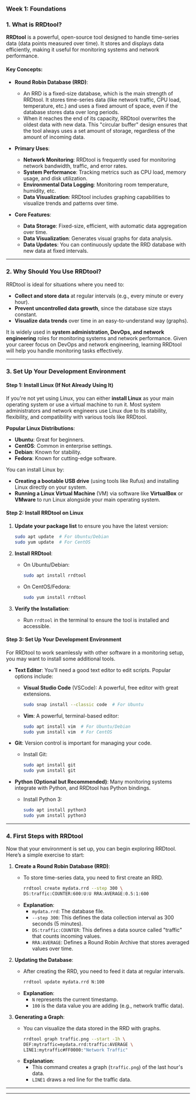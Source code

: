 ### Week 1: Foundations  

### 1. **What is RRDtool?**

**RRDtool** is a powerful, open-source tool designed to handle time-series data (data points measured over time). It stores and displays data efficiently, making it useful for monitoring systems and network performance.

#### **Key Concepts**:  

- **Round Robin Database (RRD)**:  
  - An RRD is a fixed-size database, which is the main strength of RRDtool. It stores time-series data (like network traffic, CPU load, temperature, etc.) and uses a fixed amount of space, even if the database stores data over long periods.
  - When it reaches the end of its capacity, RRDtool overwrites the oldest data with new data. This "circular buffer" design ensures that the tool always uses a set amount of storage, regardless of the amount of incoming data.

- **Primary Uses**:
  - **Network Monitoring**: RRDtool is frequently used for monitoring network bandwidth, traffic, and error rates.
  - **System Performance**: Tracking metrics such as CPU load, memory usage, and disk utilization.
  - **Environmental Data Logging**: Monitoring room temperature, humidity, etc.
  - **Data Visualization**: RRDtool includes graphing capabilities to visualize trends and patterns over time.
  
- **Core Features**:
  - **Data Storage**: Fixed-size, efficient, with automatic data aggregation over time.
  - **Data Visualization**: Generates visual graphs for data analysis.
  - **Data Updates**: You can continuously update the RRD database with new data at fixed intervals.

---

### 2. **Why Should You Use RRDtool?**

RRDtool is ideal for situations where you need to:
- **Collect and store data** at regular intervals (e.g., every minute or every hour).
- **Prevent uncontrolled data growth**, since the database size stays constant.
- **Visualize data trends** over time in an easy-to-understand way (graphs).

It is widely used in **system administration, DevOps, and network engineering** roles for monitoring systems and network performance. Given your career focus on DevOps and network engineering, learning RRDtool will help you handle monitoring tasks effectively.

---

### 3. **Set Up Your Development Environment**

#### **Step 1: Install Linux (If Not Already Using It)**

If you're not yet using Linux, you can either **install Linux** as your main operating system or use a virtual machine to run it. Most system administrators and network engineers use Linux due to its stability, flexibility, and compatibility with various tools like RRDtool.

**Popular Linux Distributions**:
- **Ubuntu**: Great for beginners.
- **CentOS**: Common in enterprise settings.
- **Debian**: Known for stability.
- **Fedora**: Known for cutting-edge software.

You can install Linux by:
- **Creating a bootable USB drive** (using tools like Rufus) and installing Linux directly on your system.
- **Running a Linux Virtual Machine** (VM) via software like **VirtualBox** or **VMware** to run Linux alongside your main operating system.

#### **Step 2: Install RRDtool on Linux**

1. **Update your package list** to ensure you have the latest version:
   ```bash
   sudo apt update  # For Ubuntu/Debian
   sudo yum update  # For CentOS
   ```

2. **Install RRDtool**:
   - On Ubuntu/Debian:
     ```bash
     sudo apt install rrdtool
     ```
   - On CentOS/Fedora:
     ```bash
     sudo yum install rrdtool
     ```
   
3. **Verify the Installation**:
   - Run `rrdtool` in the terminal to ensure the tool is installed and accessible.

#### **Step 3: Set Up Your Development Environment**

For RRDtool to work seamlessly with other software in a monitoring setup, you may want to install some additional tools.

- **Text Editor**: You’ll need a good text editor to edit scripts. Popular options include:
  - **Visual Studio Code** (VSCode): A powerful, free editor with great extensions.
    ```bash
    sudo snap install --classic code  # For Ubuntu
    ```
  - **Vim**: A powerful, terminal-based editor:
    ```bash
    sudo apt install vim  # For Ubuntu/Debian
    sudo yum install vim  # For CentOS
    ```

- **Git**: Version control is important for managing your code.
  - Install Git:
    ```bash
    sudo apt install git
    sudo yum install git
    ```

- **Python (Optional but Recommended)**: Many monitoring systems integrate with Python, and RRDtool has Python bindings.
  - Install Python 3:
    ```bash
    sudo apt install python3
    sudo yum install python3
    ```

---

### 4. **First Steps with RRDtool**

Now that your environment is set up, you can begin exploring RRDtool. Here’s a simple exercise to start:

1. **Create a Round Robin Database (RRD)**:
   - To store time-series data, you need to first create an RRD.
     ```bash
     rrdtool create mydata.rrd --step 300 \
     DS:traffic:COUNTER:600:U:U RRA:AVERAGE:0.5:1:600
     ```
   - **Explanation**:
     - `mydata.rrd`: The database file.
     - `--step 300`: This defines the data collection interval as 300 seconds (5 minutes).
     - `DS:traffic:COUNTER`: This defines a data source called "traffic" that counts incoming values.
     - `RRA:AVERAGE`: Defines a Round Robin Archive that stores averaged values over time.
   
2. **Updating the Database**:
   - After creating the RRD, you need to feed it data at regular intervals.
     ```bash
     rrdtool update mydata.rrd N:100
     ```
   - **Explanation**:
     - `N` represents the current timestamp.
     - `100` is the data value you are adding (e.g., network traffic data).

3. **Generating a Graph**:
   - You can visualize the data stored in the RRD with graphs.
     ```bash
     rrdtool graph traffic.png --start -1h \
     DEF:mytraffic=mydata.rrd:traffic:AVERAGE \
     LINE1:mytraffic#FF0000:"Network Traffic"
     ```
   - **Explanation**:
     - This command creates a graph (`traffic.png`) of the last hour's data.
     - `LINE1` draws a red line for the traffic data.

---



---
